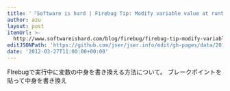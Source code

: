 ```yaml
---
title: '『Software is hard | Firebug Tip: Modify variable value at runtime』'
author: azu
layout: post
itemUrl: >-
  http://www.softwareishard.com/blog/firebug/firebug-tip-modify-variable-value-at-runtime/
editJSONPath: 'https://github.com/jser/jser.info/edit/gh-pages/data/2012/03/index.json'
date: '2012-03-27T11:00:00+00:00'
---
```

FIrebugで実行中に変数の中身を書き換える方法について。
ブレークポイントを貼って中身を書き換え
